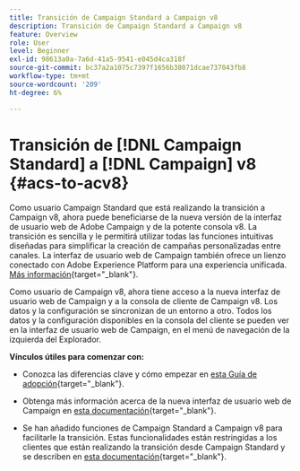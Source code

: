 ```yaml
---
title: Transición de Campaign Standard a Campaign v8
description: Transición de Campaign Standard a Campaign v8
feature: Overview
role: User
level: Beginner
exl-id: 98613a0a-7a6d-41a5-9541-e045d4ca318f
source-git-commit: bc37a2a1075c7397f1656b38071dcae737043fb8
workflow-type: tm+mt
source-wordcount: '209'
ht-degree: 6%

---
```


# Transición de [!DNL Campaign Standard] a [!DNL Campaign] v8 {#acs-to-acv8}

Como usuario Campaign Standard que está realizando la transición a Campaign v8, ahora puede beneficiarse de la nueva versión de la interfaz de usuario web de Adobe Campaign y de la potente consola v8. La transición es sencilla y le permitirá utilizar todas las funciones intuitivas diseñadas para simplificar la creación de campañas personalizadas entre canales. La interfaz de usuario web de Campaign también ofrece un lienzo conectado con Adobe Experience Platform para una experiencia unificada. [Más información](https://experienceleague.adobe.com/en/docs/campaign-web/v8/start/acs-migration){target="_blank"}.

Como usuario de Campaign v8, ahora tiene acceso a la nueva interfaz de usuario web de Campaign y a la consola de cliente de Campaign v8. Los datos y la configuración se sincronizan de un entorno a otro. Todos los datos y la configuración disponibles en la consola del cliente se pueden ver en la interfaz de usuario web de Campaign, en el menú de navegación de la izquierda del Explorador.

**Vínculos útiles para comenzar con:**

* Conozca las diferencias clave y cómo empezar en [esta Guía de adopción](https://experienceleague.adobe.com/en/docs/campaign-web/acs-to-ac/home){target="_blank"}.

* Obtenga más información acerca de la nueva interfaz de usuario web de Campaign en [esta documentación](https://experienceleague.adobe.com/docs/campaign-web/v8/campaign-web-home.html?lang=es){target="_blank"}.

* Se han añadido funciones de Campaign Standard a Campaign v8 para facilitarle la transición. Estas funcionalidades están restringidas a los clientes que están realizando la transición desde Campaign Standard y se describen en [esta documentación](https://experienceleague.adobe.com/en/docs/experience-cloud/campaign/campaign-standard-migration-home){target="_blank"}.

